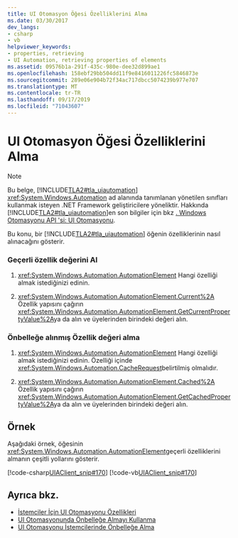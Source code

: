 ```yaml
---
title: UI Otomasyon Öğesi Özelliklerini Alma
ms.date: 03/30/2017
dev_langs:
- csharp
- vb
helpviewer_keywords:
- properties, retrieving
- UI Automation, retrieving properties of elements
ms.assetid: 09576b1a-291f-435c-980e-dee32d899ae1
ms.openlocfilehash: 158ebf29bb504dd11f9e8416011226fc5846873e
ms.sourcegitcommit: 289e06e904b72f34ac717dbcc5074239b977e707
ms.translationtype: MT
ms.contentlocale: tr-TR
ms.lasthandoff: 09/17/2019
ms.locfileid: "71043607"
---
```

# <a name="get-ui-automation-element-properties"></a>UI Otomasyon Öğesi Özelliklerini Alma
> [!NOTE]
> Bu belge, [!INCLUDE[TLA2#tla_uiautomation](../../../includes/tla2sharptla-uiautomation-md.md)] <xref:System.Windows.Automation> ad alanında tanımlanan yönetilen sınıfları kullanmak isteyen .NET Framework geliştiricilere yöneliktir. Hakkında [!INCLUDE[TLA2#tla_uiautomation](../../../includes/tla2sharptla-uiautomation-md.md)]en son bilgiler için bkz [. Windows Otomasyonu API 'si: UI Otomasyonu](https://go.microsoft.com/fwlink/?LinkID=156746).  
  
 Bu konu, bir [!INCLUDE[TLA2#tla_uiautomation](../../../includes/tla2sharptla-uiautomation-md.md)] öğenin özelliklerinin nasıl alınacağını gösterir.  
  
### <a name="get-a-current-property-value"></a>Geçerli özellik değerini Al  
  
1. <xref:System.Windows.Automation.AutomationElement> Hangi özelliği almak istediğinizi edinin.  
  
2. <xref:System.Windows.Automation.AutomationElement.Current%2A> Özellik yapısını çağırın <xref:System.Windows.Automation.AutomationElement.GetCurrentPropertyValue%2A>ya da alın ve üyelerinden birindeki değeri alın.  
  
### <a name="get-a-cached-property-value"></a>Önbelleğe alınmış Özellik değeri alma  
  
1. <xref:System.Windows.Automation.AutomationElement> Hangi özelliği almak istediğinizi edinin. Özelliği içinde <xref:System.Windows.Automation.CacheRequest>belirtilmiş olmalıdır.  
  
2. <xref:System.Windows.Automation.AutomationElement.Cached%2A> Özellik yapısını çağırın <xref:System.Windows.Automation.AutomationElement.GetCachedPropertyValue%2A>ya da alın ve üyelerinden birindeki değeri alın.  
  
## <a name="example"></a>Örnek  
 Aşağıdaki örnek, öğesinin <xref:System.Windows.Automation.AutomationElement>geçerli özelliklerini almanın çeşitli yollarını gösterir.  
  
 [!code-csharp[UIAClient_snip#170](../../../samples/snippets/csharp/VS_Snippets_Wpf/UIAClient_snip/CSharp/ClientForm.cs#170)]
 [!code-vb[UIAClient_snip#170](../../../samples/snippets/visualbasic/VS_Snippets_Wpf/UIAClient_snip/VisualBasic/ClientForm.vb#170)]  
  
## <a name="see-also"></a>Ayrıca bkz.

- [İstemciler İçin UI Otomasyonu Özellikleri](ui-automation-properties-for-clients.md)
- [UI Otomasyonunda Önbelleğe Almayı Kullanma](use-caching-in-ui-automation.md)
- [UI Otomasyonu İstemcilerinde Önbelleğe Alma](caching-in-ui-automation-clients.md)
